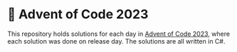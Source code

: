 # 🎄 Advent of Code 2023

This repository holds solutions for each day in [Advent of Code 2023](https://adventofcode.com/2023/), where each solution was done on release day. The solutions are all written in C#.
